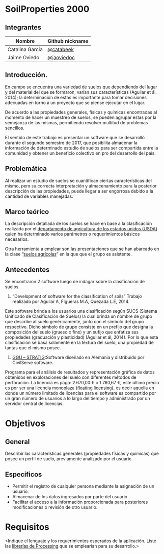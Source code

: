 ﻿

# SoilProperties 2000

## Integrantes

<Complete la siguiente tabla>

| Nombre | Github nickname |
|--------|-----------------|
|Catalina Garcia|[@catabeek](https://github.com/catabeek)|
|Jaime Oviedo|[@jaoviedoc](https://github.com/jaoviedoc)|

## Introducción.

En campo se encuentra una variedad de suelos que dependiendo del lugar y del material  del que se formaron, varían sus características (Aguilar et ál, 2014); la determinación de estas es importante para tomar decisiones adecuadas en torno a un proyecto que se piense ejecutar en el lugar. 

De acuerdo a las propiedades generales, físicas y químicas encontradas al momento de hacer un muestreo de suelos, se pueden agrupar estas por la semejanza de las mismas, permitiendo resolver multitud de problemas sencillos.

El sentido de este trabajo es presentar un software que se desarrolló durante el segundo semestre de 2017, que posibilita almacenar la información de determinado estudio de suelos para ser compartida entre la comunidad y obtener un beneficio colectivo en pro del desarrollo del país. 

## Problemática

Al realizar un estudio de suelos se cuantifican ciertas características del mismo, pero su correcta interpretación y almacenamiento para la posterior descripción de las propiedades, puede llegar a ser engorrosa debido a la cantidad de variables manejadas.

## Marco teórico

La descripción detallada de los suelos se hace en base a la clasificación realizada por el [departamento de agricultura de los estados unidos (USDA)](https://www.nrcs.usda.gov/Internet/FSE_DOCUMENTS/nrcs142p2_051546.pdf) quien ha determinado varios parámetros o requerimientos básicos necesarios.


Otra herramienta a emplear son las presentaciones que se han abarcado en la clase “[suelos agrícolas](https://sites.google.com/unal.edu.co/ingenieril)” en la que que el grupo es asistente.

## Antecedentes

Se encontraron 2 software luego de indagar sobre la clasificación de suelos.

 1.	“Development of software for the classification of soils” Trabajo realizado por Aguilar A, Figueras M.A, Quezada L.E, 2014.
 
Este software brinda a los usuarios una clasificación según SUCS (Sistema Unificado de Clasificación de Suelos) la cual brinda un nombre de grupo que describe al suelo genéricamente,  junto con el símbolo del grupo respectivo. Dicho símbolo de grupo consiste en un prefijo que designa la composición del suelo (grueso o fino) y un sufijo que enfatiza sus propiedades (graduación y plasticidad) (Aguilar et ál, 2014). Por lo que esta clasificación se basa solamente en la textura del suelo, una propiedad de tantas que el mismo posee.

 1.	[GGU – STRATIG](http://www.ggu-software.com/software/ggu-field/stratig/ggu-stratig_s.html):Software diseñado en Alemania y distribuido por CivilServe software.
 
Programa para el análisis de resultados y representación gráfica de datos obtenidos en exploraciones del suelo con diferentes métodos de perforación.  La licencia es paga: 2.670,00 €  o 1.780,67 €, este último precio es por ser una licencia monoplaza ([floating licensing]( https://en.wikipedia.org/wiki/Floating_licensing)), es decir aquella en donde un número limitado de licencias para el software es compartido por un gran número de usuarios a lo largo del tiempo y administrado por un servidor central de licencias. 

# Objetivos

## General

Describir las características generales (propiedades físicas y químicas) que posee un perfil de suelo, previamente analizado por el usuario. 

## Específicos

* Permitir el registro de cualquier persona mediante la asignación de un usuario.
* Almacenar de los datos ingresados por parte del usuario.
* Facilitar el acceso a la información proporcionada para posteriores modificaciones o revisión de otro usuario.
 

# Requisitos

<Indique el lenguaje y los requerimientos esperados de la aplicación. Liste las [librerías de Processing](https://processing.org/reference/libraries/) que se emplearían para su desarrollo.>
